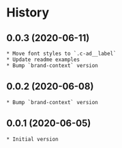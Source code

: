 # History

## 0.0.3 (2020-06-11)
    * Move font styles to `.c-ad__label` 
    * Update readme examples
	* Bump `brand-context` version
	
## 0.0.2 (2020-06-08)
	* Bump `brand-context` version

## 0.0.1 (2020-06-05)
	* Initial version
